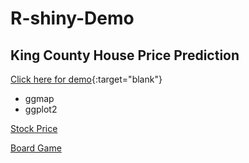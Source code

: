 # R-shiny-Demo

## King County House Price Prediction
[Click here for demo](https://lihsinchen.shinyapps.io/kchouse_app/){:target="blank"}

* ggmap
* ggplot2

[Stock Price](https://lihsinchen.shinyapps.io/stock/)

[Board Game](https://lihsinchen.shinyapps.io/Boardgame_Recommondation/)
